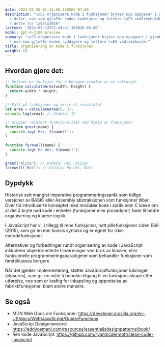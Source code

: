 ```yaml
---
date: 2024-01-26 01:11:08.478503-07:00
description: "\xC5 organisere kode i funksjoner bryter opp oppgaver i gjenbrukbare\
  \ deler, noe som gj\xF8r koden ryddigere og lettere \xE5 vedlikeholde. Vi gj\xF8\
  r dette for \xE5\u2026"
lastmod: '2024-03-13T22:44:41.189016-06:00'
model: gpt-4-1106-preview
summary: "\xC5 organisere kode i funksjoner bryter opp oppgaver i gjenbrukbare deler,\
  \ noe som gj\xF8r koden ryddigere og lettere \xE5 vedlikeholde."
title: Organisering av kode i funksjoner
weight: 18
---
```


## Hvordan gjøre det:
```javascript
// Definer en funksjon for å beregne arealet av et rektangel
function calculateArea(width, height) {
  return width * height;
}

// Kall på funksjonen og skriv ut resultatet
let area = calculateArea(5, 3);
console.log(area); // Utdata: 15
```

```javascript
// Grupper relatert funksjonalitet ved hjelp av funksjoner
function greet(name) {
  console.log(`Hei, ${name}!`);
}

function farewell(name) {
  console.log(`Ha det, ${name}!`);
}

greet('Alice'); // Utdata: Hei, Alice!
farewell('Bob'); // Utdata: Ha det, Bob!
```

## Dypdykk
Historisk sett manglet imperative programmeringsspråk som tidlige versjoner av BASIC eller Assembly abstraksjonen som funksjoner tilbyr. Over tid introduserte konseptet med modulær kode i språk som C ideen om at det å bryte ned kode i enheter (funksjoner eller prosedyrer) fører til bedre organisering og klarere logikk.

I JavaScript har vi, i tillegg til rene funksjoner, hatt pillefunksjoner siden ES6 (2015), som gir en mer konsis syntaks og er egnet for ikke-metodefunksjoner.

Alternativer og forbedringer rundt organisering av kode i JavaScript inkluderer objektorienterte tilnærminger ved bruk av klasser, eller funksjonelle programmeringsparadigmer som behandler funksjoner som førsteklasses borgere.

Når det gjelder implementering, støtter JavaScriptfunksjoner lukninger (closures), som gir en måte å beholde tilgang til en funksjons skope etter utførelse, noe som er kraftig for inkapsling og opprettelse av fabrikkfunksjoner, blant andre mønstre.

## Se også
- MDN Web Docs om Funksjoner: https://developer.mozilla.org/en-US/docs/Web/JavaScript/Guide/Functions
- JavaScript Designmønstre: https://addyosmani.com/resources/essentialjsdesignpatterns/book/
- Ren kode JavaScript: https://github.com/ryanmcdermott/clean-code-javascript
